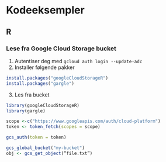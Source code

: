 # Kodeeksempler

## R

### Lese fra Google Cloud Storage bucket
1. Autentiser deg med `gcloud auth login --update-adc`
2. Installer følgende pakker
````R
install.packages("googleCloudStorageR")
install.packages("gargle")
````
3. Les fra bucket
````R
library(googleCloudStorageR)
library(gargle)

scope <-c("https://www.googleapis.com/auth/cloud-platform")
token <- token_fetch(scopes = scope)

gcs_auth(token = token)

gcs_global_bucket("my-bucket")
obj <- gcs_get_object(“file.txt”)
````
